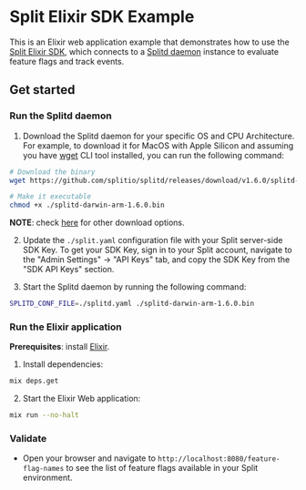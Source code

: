 # Split Elixir SDK Example

This is an Elixir web application example that demonstrates how to use the [Split Elixir SDK](https://help.split.io/hc/en-us/articles/26988707417869-Elixir-Thin-Client-SDK), which connects to a [Splitd daemon](https://help.split.io/hc/en-us/articles/18305269686157-Split-Daemon-splitd) instance to evaluate feature flags and track events.

## Get started

### Run the Splitd daemon

1. Download the Splitd daemon for your specific OS and CPU Architecture. For example, to download it for MacOS with Apple Silicon and assuming you have [wget](https://www.gnu.org/software/wget/) CLI tool installed, you can run the following command:

```bash
# Download the binary
wget https://github.com/splitio/splitd/releases/download/v1.6.0/splitd-darwin-arm-1.6.0.bin

# Make it executable
chmod +x ./splitd-darwin-arm-1.6.0.bin
```

**NOTE**: check [here](https://help.split.io/hc/en-us/articles/18305269686157-Split-Daemon-splitd#1-get-a-copy-of-splitd) for other download options.

2. Update the `./split.yaml` configuration file with your Split server-side SDK Key. To get your SDK Key, sign in to your Split account, navigate to the "Admin Settings" -> "API Keys" tab, and copy the SDK Key from the "SDK API Keys" section.

3. Start the Splitd daemon by running the following command:

```bash
SPLITD_CONF_FILE=./splitd.yaml ./splitd-darwin-arm-1.6.0.bin
```

### Run the Elixir application

**Prerequisites**: install [Elixir](https://elixir-lang.org/install.html).

1. Install dependencies:

```bash
mix deps.get
```

2. Start the Elixir Web application:

```bash
mix run --no-halt
```

### Validate

- Open your browser and navigate to `http://localhost:8080/feature-flag-names` to see the list of feature flags available in your Split environment.
